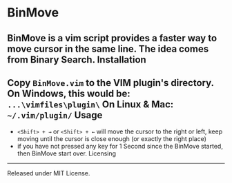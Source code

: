 BinMove
======
BinMove is a vim script provides a faster way to move cursor in the same line. 
The idea comes from Binary Search.
Installation
--------
Copy `BinMove.vim` to the VIM plugin's directory.
On Windows, this would be: `...\vimfiles\plugin\`
On Linux & Mac: `~/.vim/plugin/` 
Usage
--------
* `<Shift> + →`  or `<Shift> + ←` will move the cursor to the right or left, keep moving until the cursor is close enough (or exactly the right place) 
* if you have not pressed any key for 1 Second since the BinMove started, then BinMove start over.
Licensing
------------    
Released under MIT License.
